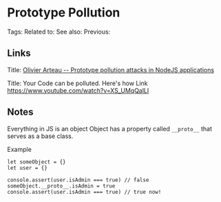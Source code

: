 # Prototype Pollution
Tags:
Related to:
See also:
Previous:

## Links
Title: [Olivier Arteau -- Prototype pollution attacks in NodeJS applications](https://www.youtube.com/watch?v=LUsiFV3dsK8 "Olivier Arteau -- Prototype pollution attacks in NodeJS applications")

Title: Your Code can be polluted. Here's how
Link https://www.youtube.com/watch?v=XS_UMqQalLI

## Notes
Everything in JS is an object
Object has a property called `__proto__` that serves as a base class.

Example

```
let someObject = {}
let user = {}

console.assert(user.isAdmin === true) // false
someObject.__proto__.isAdmin = true 
console.assert(user.isAdmin === true) // true now!
```
